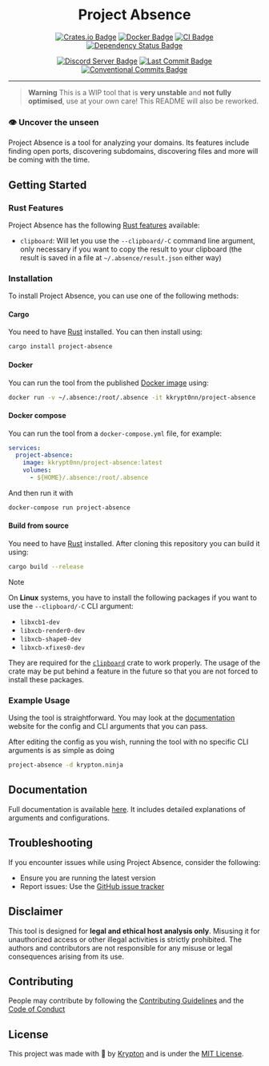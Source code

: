 <div align="center">

# Project Absence

[![Crates.io Badge](https://img.shields.io/crates/v/project-absence.svg?color=fe7d37)](https://crates.io/crates/project-absence)
[![Docker Badge](https://img.shields.io/docker/v/kkrypt0nn/project-absence?logo=docker)](https://hub.docker.com/r/kkrypt0nn/project-absence)
[![CI Badge](https://github.com/project-absence/project-absence/actions/workflows/ci.yml/badge.svg)](https://github.com/project-absence/project-absence/actions)
[![Dependency Status Badge](https://deps.rs/repo/github/project-absence/project-absence/status.svg)](https://deps.rs/repo/github/project-absence/project-absence)

[![Discord Server Badge](https://img.shields.io/discord/739934735387721768?logo=discord)](https://discord.gg/mTBrXyWxAF)
[![Last Commit Badge](https://img.shields.io/github/last-commit/project-absence/project-absence)](https://github.com/project-absence/project-absence/commits/main)
[![Conventional Commits Badge](https://img.shields.io/badge/Conventional%20Commits-1.0.0-%23FE5196?logo=conventionalcommits&logoColor=white)](https://conventionalcommits.org/en/v1.0.0/)

</div>

---

> **Warning** This is a WIP tool that is **very unstable** and **not fully optimised**, use at your own care! This README will also be reworked.

### 👁️ Uncover the unseen

Project Absence is a tool for analyzing your domains. Its features include finding open ports, discovering subdomains, discovering files and more will be coming with the time.

## Getting Started

### Rust Features

Project Absence has the following [Rust features](https://doc.rust-lang.org/cargo/reference/features.html) available:

* `clipboard`: Will let you use the `--clipboard/-C` command line argument, only necessary if you want to copy the result to your clipboard (the result is saved in a file at `~/.absence/result.json` either way)

### Installation

To install Project Absence, you can use one of the following methods:

#### Cargo

You need to have [Rust](https://rustup.rs) installed. You can then install using:

```bash
cargo install project-absence
```

#### Docker

You can run the tool from the published [Docker image](https://hub.docker.com/r/kkrypt0nn/project-absence) using:

```bash
docker run -v ~/.absence:/root/.absence -it kkrypt0nn/project-absence
```

#### Docker compose

You can run the tool from a `docker-compose.yml` file, for example:

```yml
services:
  project-absence:
    image: kkrypt0nn/project-absence:latest
    volumes:
      - ${HOME}/.absence:/root/.absence
```

And then run it with

```bash
docker-compose run project-absence
```

#### Build from source

You need to have [Rust](https://rustup.rs) installed. After cloning this repository you can build it using:

```bash
cargo build --release
```

> [!NOTE]
> On **Linux** systems, you have to install the following packages if you want to use the `--clipboard/-C` CLI argument:
>
> - `libxcb1-dev`
> - `libxcb-render0-dev`
> - `libxcb-shape0-dev`
> - `libxcb-xfixes0-dev`
>
> They are required for the [`clipboard`](https://crates.io/crates/clipboard) crate to work properly. The usage of the crate may be put behind a feature in the future so that you are not forced to install these packages.

### Example Usage

Using the tool is straightforward. You may look at the [documentation](https://projectabsence.org/docs/) website for the config and CLI arguments that you can pass.

After editing the config as you wish, running the tool with no specific CLI arguments is as simple as doing

```bash
project-absence -d krypton.ninja
```

## Documentation

Full documentation is available [here](https://projectabsence.org/docs/). It includes detailed explanations of arguments and configurations.

## Troubleshooting

If you encounter issues while using Project Absence, consider the following:

- Ensure you are running the latest version
- Report issues: Use the [GitHub issue tracker](https://github.com/project-absence/project-absence/issues)

## Disclaimer

This tool is designed for **legal and ethical host analysis only**. Misusing it for unauthorized access or other illegal activities is strictly prohibited. The authors and contributors are not responsible for any misuse or legal consequences arising from its use.

## Contributing

People may contribute by following the [Contributing Guidelines](https://github.com/project-absence/.github/blob/main/CONTRIBUTING.md) and
the [Code of Conduct](https://github.com/project-absence/.github/blob/main/CODE_OF_CONDUCT.md)

## License

This project was made with 💜 by [Krypton](https://github.com/kkrypt0nn) and is under the [MIT License](./LICENSE.md).
